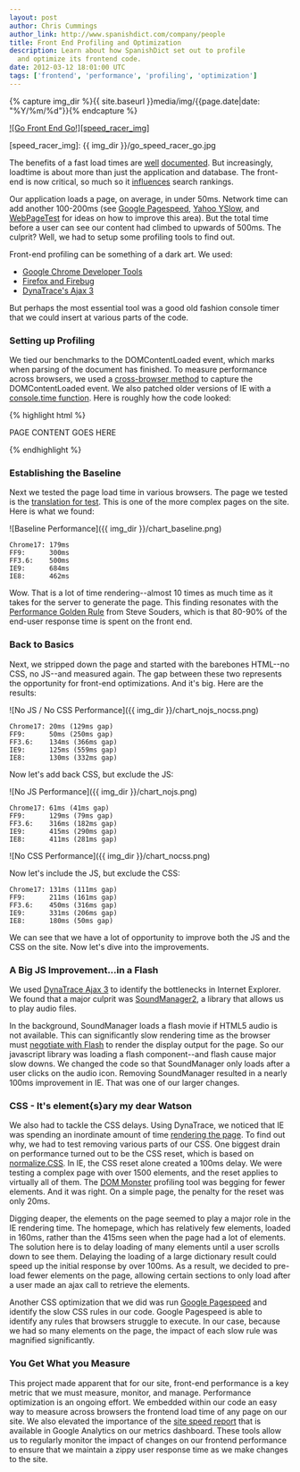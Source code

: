 ```yaml
---
layout: post
author: Chris Cummings
author_link: http://www.spanishdict.com/company/people
title: Front End Profiling and Optimization
description: Learn about how SpanishDict set out to profile
  and optimize its frontend code. 
date: 2012-03-12 18:01:00 UTC
tags: ['frontend', 'performance', 'profiling', 'optimization']
---
```


{% capture img_dir %}{{ site.baseurl }}media/img/{{page.date|date: "%Y/%m/%d"}}{% endcapture %}

[![Go Front End Go!][speed_racer_img]][speedracer]

[speed_racer_img]: {{ img_dir }}/go_speed_racer_go.jpg

The benefits of a fast load times are [well][shopzilla] 
[documented][kissmetrics]. But increasingly, loadtime is about more than just 
the application and database. The front-end is now critical, so much so it 
[influences][webmastertools] search rankings. 

Our application loads a page, on average, in under 50ms. Network time can add 
another 100-200ms (see 
[Google Pagespeed][pagespeed], 
[Yahoo YSlow][yslow], and 
[WebPageTest][webpagetest] for ideas on how to improve this 
area). But the total time before a user can see our content had climbed to 
upwards of 500ms. The culprit? Well, we had to setup some profiling tools 
to find out.

Front-end profiling can be something of a dark art. We used:

* [Google Chrome Developer Tools][chromedev]
* [Firefox and Firebug][firebug]
* [DynaTrace's Ajax 3][dynatrace]

But perhaps the most essential tool was a good old fashion console timer that 
we could insert at various parts of the code. 

### Setting up Profiling

We tied our benchmarks to the DOMContentLoaded event, which marks when 
parsing of the document has finished. To measure performance across browsers, 
we used a [cross-browser method][crossbrowser] to capture the DOMContentLoaded 
event. We also patched older versions of IE with a 
[console.time function][console]. Here is roughly how the code looked:

{% highlight html %}
<html>
  <head>
    <script type="text/javascript">
      //Start the main timer
      console.time('DOMContentLoaded');
    </script>
  </head>
  <body>
    <p>PAGE CONTENT GOES HERE</p>
    <script type="text/javascript">
      function afterDOMContentLoadedEvent() {
        //Stop the time after the DOMContentLoaded event
        console.timeEnd('DOMContentLoaded');  
      }
    </script>
  </body>
</html>
{% endhighlight %}

### Establishing the Baseline

Next we tested the page load time in various browsers. The page we tested is 
the [translation for test][test]. This is one of the more complex pages on 
the site. Here is what we found:

![Baseline Performance]({{ img_dir }}/chart_baseline.png)

	Chrome17: 179ms
	FF9:      300ms
	FF3.6:	  500ms
	IE9: 	  684ms
	IE8:	  462ms

Wow. That is a lot of time rendering--almost 10 times as much time as it 
takes for the server to generate the page. This finding resonates with the
[Performance Golden Rule][souders] from Steve Souders, which is that 80-90% of
the end-user response time is spent on the front end.

### Back to Basics 

Next, we stripped down the page and started with the barebones HTML--no CSS, 
no JS--and measured again. The gap between these two represents the 
opportunity for front-end optimizations. And it's big. Here are the results:

![No JS / No CSS Performance]({{ img_dir }}/chart_nojs_nocss.png)

	Chrome17: 20ms (129ms gap)
	FF9:      50ms (250ms gap)
	FF3.6:	  134ms (366ms gap)
	IE9: 	  125ms (559ms gap)
	IE8:	  130ms (332ms gap)

Now let's add back CSS, but exclude the JS:

![No JS Performance]({{ img_dir }}/chart_nojs.png)

	Chrome17: 61ms (41ms gap)
	FF9:      129ms (79ms gap)
	FF3.6:	  316ms (182ms gap)
	IE9: 	  415ms (290ms gap)
	IE8:	  411ms (281ms gap)

![No CSS Performance]({{ img_dir }}/chart_nocss.png)

Now let's include the JS, but exclude the CSS:

	Chrome17: 131ms (111ms gap)
	FF9:      211ms (161ms gap)
	FF3.6:	  450ms (316ms gap)
	IE9: 	  331ms (206ms gap)
	IE8:	  180ms (50ms gap)

We can see that we have a lot of opportunity to improve both the JS and the 
CSS on the site. Now let's dive into the improvements. 

<!-- more start -->

### A Big JS Improvement...in a Flash

We used [DynaTrace Ajax 3][dynatrace] to identify the bottlenecks in Internet 
Explorer.  We found that a major culprit was [SoundManager2][soundmanager], a 
library that allows us to play audio files.

In the background, SoundManager loads a flash movie if HTML5 audio is not 
available. This can significantly slow rendering time as the browser must 
[negotiate with Flash](http://www.html5rocks.com/en/tutorials/speed/html5/) 
to render the display output for the page. So our javascript library was
loading a flash component--and flash cause major slow downs. We changed the 
code so that SoundManager only loads after a user clicks on the audio icon. 
Removing SoundManager resulted in a nearly 100ms improvement in IE. That was
one of our larger changes.

### CSS - It's element{s}ary my dear Watson

We also had to tackle the CSS delays. Using DynaTrace, we noticed that IE was
spending an inordinate amount of time [rendering the page][ierendering]. To 
find out why, we had to test removing various parts of our CSS. One biggest 
drain on performance turned out to be the CSS reset, which is based on 
[normalize.CSS](http://necolas.github.com/normalize.CSS/).  In IE, the CSS 
reset alone created a 100ms delay. We were testing a complex page with over 
1500 elements, and the reset applies to virtually all of them. The 
[DOM Monster](http://mir.aculo.us/dom-monster/) profiling tool was begging 
for fewer elements. And it was right. On a simple page, the penalty for the 
reset was only 20ms. 

Digging deaper, the elements on the page seemed to play a major role in 
the IE rendering time. The homepage, which has relatively few elements, 
loaded in 160ms, rather than the 415ms seen when the page had a lot of 
elements. The solution here is to delay loading of many elements until a user
scrolls down to see them. Delaying the loading of a large dictionary result 
could speed up the initial response by over 100ms. As a result, we decided to 
pre-load fewer elements on the page, allowing certain sections to only load
after a user made an ajax call to retrieve the elements. 

Another CSS optimization that we did was run [Google Pagespeed][pagespeed] and
identify the slow CSS rules in our code. Google Pagespeed is able to identify
any rules that browsers struggle to execute. In our case, because we had so 
many elements on the page, the impact of each slow rule was magnified
significantly. 

### You Get What you Measure

This project made apparent that for our site, front-end performance is a
key metric that we must measure, monitor, and manage. Performance optimization
is an ongoing effort. We embedded within our code an easy way to measure 
across browsers the frontend load time of any page on our site. We also 
elevated the importance of the 
[site speed report][analytics] that is available in Google Analytics on our
metrics dashboard. These tools allow us to regularly monitor the impact of 
changes on our frontend performance to ensure that we maintain a zippy
user response time as we make changes to the site. 


[speedracer]: http://en.wikipedia.org/wiki/Speed_Racer
[shopzilla]: http://www.scribd.com/doc/16877317/Shopzillas-Site-Redo-You-Get-What-You-Measure
[kissmetrics]: http://blog.kissmetrics.com/loading-time/?wide=1
[webmastertools]: http://googlewebmastercentral.blogspot.com/2010/04/using-site-speed-in-web-search-ranking.html
[test]: http://www.spanishdict.com/translate/test
[crossbrowser]: https://developer.mozilla.org/en/DOM/element.addEventListener
[dynatrace]: http://ajax.dynatrace.com/ajax/en/
[chromedev]: http://code.google.com/chrome/devtools/docs/profiles.html
[firebug]: http://getfirebug.com/
[souders]: http://www.stevesouders.com/blog/2012/02/10/the-performance-golden-rule/
[soundmanager]: http://www.schillmania.com/projects/soundmanager2/
[ierendering]: http://blog.dynatrace.com/2009/12/12/understanding-internet-explorer-rendering-behaviour/
[pagespeed]: http://code.google.com/speed/page-speed/
[yslow]: http://developer.yahoo.com/yslow/
[webpagetest]: http://www.webpagetest.org/
[console]: http://stackoverflow.com/questions/3516515/console-time-in-ie8-developer-tools
[analytics]: http://analytics.blogspot.com/2011/12/greater-insights-from-site-speed-report.html
[pagespeed]: http://code.google.com/speed/page-speed/docs/using_chrome.html

<!-- more end -->
